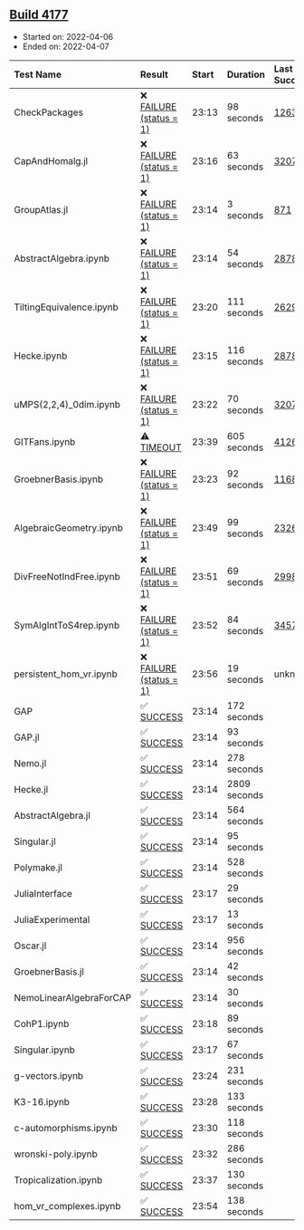 ## [Build 4177](https://oscarci.mathematik.uni-kl.de/job/oscar-stable/4177/)

* Started on: 2022-04-06
* Ended on: 2022-04-07

| Test Name    | Result | Start | Duration | Last Success | First Failure |
|:-------------|:-------|:------|:---------|:-------------|:--------------|
| CheckPackages | ❌ [FAILURE (status = 1)](https://oscarci.mathematik.uni-kl.de/job/oscar-stable/4177/artifact/logs/build-4177/CheckPackages.log) | 23:13 | 98 seconds | [1263](https://oscarci.mathematik.uni-kl.de/job/oscar-stable/1263/) | [1264](https://oscarci.mathematik.uni-kl.de/job/oscar-stable/1264/) |
| CapAndHomalg.jl | ❌ [FAILURE (status = 1)](https://oscarci.mathematik.uni-kl.de/job/oscar-stable/4177/artifact/logs/build-4177/CapAndHomalg.jl.log) | 23:16 | 63 seconds | [3207](https://oscarci.mathematik.uni-kl.de/job/oscar-stable/3207/) | [3208](https://oscarci.mathematik.uni-kl.de/job/oscar-stable/3208/) |
| GroupAtlas.jl | ❌ [FAILURE (status = 1)](https://oscarci.mathematik.uni-kl.de/job/oscar-stable/4177/artifact/logs/build-4177/GroupAtlas.jl.log) | 23:14 | 3 seconds | [871](https://oscarci.mathematik.uni-kl.de/job/oscar-stable/871/) | [872](https://oscarci.mathematik.uni-kl.de/job/oscar-stable/872/) |
| AbstractAlgebra.ipynb | ❌ [FAILURE (status = 1)](https://oscarci.mathematik.uni-kl.de/job/oscar-stable/4177/artifact/logs/build-4177/AbstractAlgebra.ipynb.log) | 23:14 | 54 seconds | [2878](https://oscarci.mathematik.uni-kl.de/job/oscar-stable/2878/) | [2879](https://oscarci.mathematik.uni-kl.de/job/oscar-stable/2879/) |
| TiltingEquivalence.ipynb | ❌ [FAILURE (status = 1)](https://oscarci.mathematik.uni-kl.de/job/oscar-stable/4177/artifact/logs/build-4177/TiltingEquivalence.ipynb.log) | 23:20 | 111 seconds | [2629](https://oscarci.mathematik.uni-kl.de/job/oscar-stable/2629/) | [2630](https://oscarci.mathematik.uni-kl.de/job/oscar-stable/2630/) |
| Hecke.ipynb | ❌ [FAILURE (status = 1)](https://oscarci.mathematik.uni-kl.de/job/oscar-stable/4177/artifact/logs/build-4177/Hecke.ipynb.log) | 23:15 | 116 seconds | [2878](https://oscarci.mathematik.uni-kl.de/job/oscar-stable/2878/) | [2879](https://oscarci.mathematik.uni-kl.de/job/oscar-stable/2879/) |
| uMPS(2,2,4)_0dim.ipynb | ❌ [FAILURE (status = 1)](https://oscarci.mathematik.uni-kl.de/job/oscar-stable/4177/artifact/logs/build-4177/uMPS-2-2-4-_0dim.ipynb.log) | 23:22 | 70 seconds | [3207](https://oscarci.mathematik.uni-kl.de/job/oscar-stable/3207/) | [3208](https://oscarci.mathematik.uni-kl.de/job/oscar-stable/3208/) |
| GITFans.ipynb | ⚠ [TIMEOUT](https://oscarci.mathematik.uni-kl.de/job/oscar-stable/4177/artifact/logs/build-4177/GITFans.ipynb.log) | 23:39 | 605 seconds | [4126](https://oscarci.mathematik.uni-kl.de/job/oscar-stable/4126/) | [4127](https://oscarci.mathematik.uni-kl.de/job/oscar-stable/4127/) |
| GroebnerBasis.ipynb | ❌ [FAILURE (status = 1)](https://oscarci.mathematik.uni-kl.de/job/oscar-stable/4177/artifact/logs/build-4177/GroebnerBasis.ipynb.log) | 23:23 | 92 seconds | [1168](https://oscarci.mathematik.uni-kl.de/job/oscar-stable/1168/) | [1169](https://oscarci.mathematik.uni-kl.de/job/oscar-stable/1169/) |
| AlgebraicGeometry.ipynb | ❌ [FAILURE (status = 1)](https://oscarci.mathematik.uni-kl.de/job/oscar-stable/4177/artifact/logs/build-4177/AlgebraicGeometry.ipynb.log) | 23:49 | 99 seconds | [2326](https://oscarci.mathematik.uni-kl.de/job/oscar-stable/2326/) | [2327](https://oscarci.mathematik.uni-kl.de/job/oscar-stable/2327/) |
| DivFreeNotIndFree.ipynb | ❌ [FAILURE (status = 1)](https://oscarci.mathematik.uni-kl.de/job/oscar-stable/4177/artifact/logs/build-4177/DivFreeNotIndFree.ipynb.log) | 23:51 | 69 seconds | [2998](https://oscarci.mathematik.uni-kl.de/job/oscar-stable/2998/) | [2999](https://oscarci.mathematik.uni-kl.de/job/oscar-stable/2999/) |
| SymAlgIntToS4rep.ipynb | ❌ [FAILURE (status = 1)](https://oscarci.mathematik.uni-kl.de/job/oscar-stable/4177/artifact/logs/build-4177/SymAlgIntToS4rep.ipynb.log) | 23:52 | 84 seconds | [3457](https://oscarci.mathematik.uni-kl.de/job/oscar-stable/3457/) | [3458](https://oscarci.mathematik.uni-kl.de/job/oscar-stable/3458/) |
| persistent_hom_vr.ipynb | ❌ [FAILURE (status = 1)](https://oscarci.mathematik.uni-kl.de/job/oscar-stable/4177/artifact/logs/build-4177/persistent_hom_vr.ipynb.log) | 23:56 | 19 seconds | unknown | unknown |
| GAP | ✅ [SUCCESS](https://oscarci.mathematik.uni-kl.de/job/oscar-stable/4177/artifact/logs/build-4177/GAP.log) | 23:14 | 172 seconds |  |  |
| GAP.jl | ✅ [SUCCESS](https://oscarci.mathematik.uni-kl.de/job/oscar-stable/4177/artifact/logs/build-4177/GAP.jl.log) | 23:14 | 93 seconds |  |  |
| Nemo.jl | ✅ [SUCCESS](https://oscarci.mathematik.uni-kl.de/job/oscar-stable/4177/artifact/logs/build-4177/Nemo.jl.log) | 23:14 | 278 seconds |  |  |
| Hecke.jl | ✅ [SUCCESS](https://oscarci.mathematik.uni-kl.de/job/oscar-stable/4177/artifact/logs/build-4177/Hecke.jl.log) | 23:14 | 2809 seconds |  |  |
| AbstractAlgebra.jl | ✅ [SUCCESS](https://oscarci.mathematik.uni-kl.de/job/oscar-stable/4177/artifact/logs/build-4177/AbstractAlgebra.jl.log) | 23:14 | 564 seconds |  |  |
| Singular.jl | ✅ [SUCCESS](https://oscarci.mathematik.uni-kl.de/job/oscar-stable/4177/artifact/logs/build-4177/Singular.jl.log) | 23:14 | 95 seconds |  |  |
| Polymake.jl | ✅ [SUCCESS](https://oscarci.mathematik.uni-kl.de/job/oscar-stable/4177/artifact/logs/build-4177/Polymake.jl.log) | 23:14 | 528 seconds |  |  |
| JuliaInterface | ✅ [SUCCESS](https://oscarci.mathematik.uni-kl.de/job/oscar-stable/4177/artifact/logs/build-4177/JuliaInterface.log) | 23:17 | 29 seconds |  |  |
| JuliaExperimental | ✅ [SUCCESS](https://oscarci.mathematik.uni-kl.de/job/oscar-stable/4177/artifact/logs/build-4177/JuliaExperimental.log) | 23:17 | 13 seconds |  |  |
| Oscar.jl | ✅ [SUCCESS](https://oscarci.mathematik.uni-kl.de/job/oscar-stable/4177/artifact/logs/build-4177/Oscar.jl.log) | 23:14 | 956 seconds |  |  |
| GroebnerBasis.jl | ✅ [SUCCESS](https://oscarci.mathematik.uni-kl.de/job/oscar-stable/4177/artifact/logs/build-4177/GroebnerBasis.jl.log) | 23:14 | 42 seconds |  |  |
| NemoLinearAlgebraForCAP | ✅ [SUCCESS](https://oscarci.mathematik.uni-kl.de/job/oscar-stable/4177/artifact/logs/build-4177/NemoLinearAlgebraForCAP.log) | 23:14 | 30 seconds |  |  |
| CohP1.ipynb | ✅ [SUCCESS](https://oscarci.mathematik.uni-kl.de/job/oscar-stable/4177/artifact/logs/build-4177/CohP1.ipynb.log) | 23:18 | 89 seconds |  |  |
| Singular.ipynb | ✅ [SUCCESS](https://oscarci.mathematik.uni-kl.de/job/oscar-stable/4177/artifact/logs/build-4177/Singular.ipynb.log) | 23:17 | 67 seconds |  |  |
| g-vectors.ipynb | ✅ [SUCCESS](https://oscarci.mathematik.uni-kl.de/job/oscar-stable/4177/artifact/logs/build-4177/g-vectors.ipynb.log) | 23:24 | 231 seconds |  |  |
| K3-16.ipynb | ✅ [SUCCESS](https://oscarci.mathematik.uni-kl.de/job/oscar-stable/4177/artifact/logs/build-4177/K3-16.ipynb.log) | 23:28 | 133 seconds |  |  |
| c-automorphisms.ipynb | ✅ [SUCCESS](https://oscarci.mathematik.uni-kl.de/job/oscar-stable/4177/artifact/logs/build-4177/c-automorphisms.ipynb.log) | 23:30 | 118 seconds |  |  |
| wronski-poly.ipynb | ✅ [SUCCESS](https://oscarci.mathematik.uni-kl.de/job/oscar-stable/4177/artifact/logs/build-4177/wronski-poly.ipynb.log) | 23:32 | 286 seconds |  |  |
| Tropicalization.ipynb | ✅ [SUCCESS](https://oscarci.mathematik.uni-kl.de/job/oscar-stable/4177/artifact/logs/build-4177/Tropicalization.ipynb.log) | 23:37 | 130 seconds |  |  |
| hom_vr_complexes.ipynb | ✅ [SUCCESS](https://oscarci.mathematik.uni-kl.de/job/oscar-stable/4177/artifact/logs/build-4177/hom_vr_complexes.ipynb.log) | 23:54 | 138 seconds |  |  |
